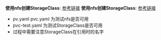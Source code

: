 **使用nfs创建StorageClass**: [参考链接](https://www.cnblogs.com/00986014w/p/9406962.html "参考链接")
**使用nfs创建StorageClass**: [参考链接](https://www.centos.bz/2018/04/%E5%AE%9E%E6%88%98kubernetes%E5%8A%A8%E6%80%81%E5%8D%B7%E5%AD%98%E5%82%A8nfs/ "参考链接")

* pv.yaml pvc.yaml 为测试nfs是否可用
* pvc-test.yaml 为测试StorageClass是否可用
* 过程中需要注意StorageClass在引用时的名字
